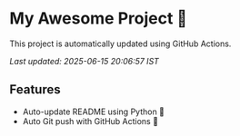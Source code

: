 # My Awesome Project 🚀

This project is automatically updated using GitHub Actions.

_Last updated: 2025-06-15 20:06:57 IST_

## Features
- Auto-update README using Python 🐍
- Auto Git push with GitHub Actions 🤖
